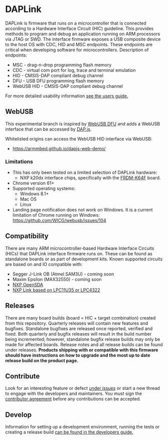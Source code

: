 # DAPLink
DAPLink is firmware that runs on a microcontroller that is connected according to a Hardware Interface Circuit (HIC) guideline. This provides methods to program and debug an application running on ARM processors via JTAG or SWD. The interface firmware exposes a USB composite device to the host OS with CDC, HID and MSC endpoints. These endpoints are critical when developing software for microcontrollers. Description of endpoints:
* MSC - drag-n-drop programming flash memory
* CDC - virtual com port for log, trace and terminal emulation
* HID - CMSIS-DAP compliant debug channel
* DFU - USB DFU programming flash memory
* WebUSB HID - CMSIS-DAP compliant debug channel

For more detailed usability information [see the users guide.](docs/USERS-GUIDE.md)

## WebUSB
This experimental branch is inspired by [WebUSB DFU](https://github.com/devanlai/DAPLink/tree/nucleo_webusb) and adds a WebUSB interface that can be accessed by [DAP.js](https://github.com/ARMmbed/dapjs).

Whitelisted origins can access the WebUSB HID interface via WebUSB:
* https://armmbed.github.io/dapjs-web-demo/

### Limitations
* This has only been tested on a limited selection of DAPLink hardware:
  * NXP k20dx interface chips, specifically with the [FRDM-K64F](https://os.mbed.com/platforms/FRDM-K64F/) board.
* Chrome version 61+
* Supported operating systems:
  * Windows 8.1+
  * Mac OS
  * Linux
* Landing page notification does not work on Windows. It is a current limitation of Chrome running on Windows: https://github.com/WICG/webusb/issues/104


## Compatibility
There are many ARM microcontroller-based Hardware Interface Circuits (HICs) that DAPLink interface firmware runs on. These can be found as standalone boards or as part of development kits. Known supported circuits are based on and IO compatible with:
* Segger J-Link OB (Atmel SAM3U) - coming soon
* Maxim Epsilon (MAX32550) - coming soon
* [NXP OpenSDA](http://www.nxp.com/products/software-and-tools/run-time-software/kinetis-software-and-tools/ides-for-kinetis-mcus/opensda-serial-and-debug-adapter:OPENSDA)
* [NXP Link based on LPC11U35 or LPC4322](https://www.lpcware.com/LPCXpressoBoards)

## Releases
There are many board builds (board = HIC + target combination) created from this repository. Quarterly releases will contain new features and bugfixes. Standalone bugfixes are released once reported, verified and fixed. Both quarterly and bugfix releases will result in the build number being incremented; however, standalone bugfix release builds may only be made for affected boards. Release notes and all release builds can be found under releases. **Products shipping with or compatible with this firmware should have instructions on how to upgrade and the most up to date release build on the product page.**

## Contribute
Look for an interesting feature or defect [under issues](https://github.com/mbedmicro/DAPLink/issues) or start a new thread to engage with the developers and maintainers. You must sign the [contributor agreement](https://developer.mbed.org/contributor_agreement/) before any contributions can be accepted.

## Develop
Information for setting up a development environment, running the tests or creating a release build [can be found in the developers guide.](docs/DEVELOPERS-GUIDE.md)
